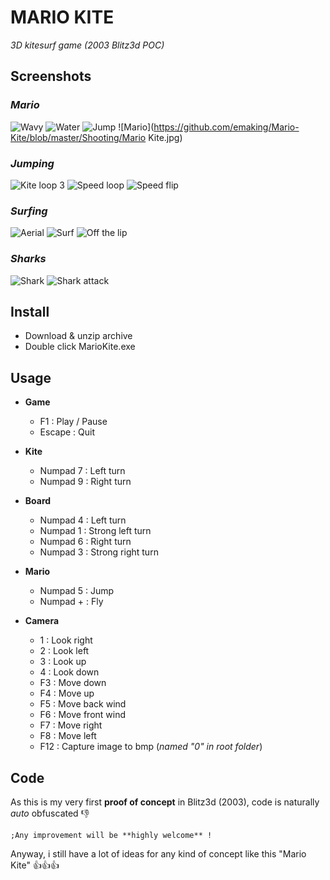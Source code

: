 # MARIO KITE
_3D kitesurf game (2003 Blitz3d POC)_
  
  
  
## Screenshots
  
### _Mario_
  
![Wavy](https://github.com/emaking/Mario-Kite/blob/master/Shooting/wavy.jpg)
![Water](https://github.com/emaking/Mario-Kite/blob/master/Shooting/water.jpg)
![Jump](https://github.com/emaking/Mario-Kite/blob/master/Shooting/jump.jpg)
![Mario](https://github.com/emaking/Mario-Kite/blob/master/Shooting/Mario Kite.jpg)
  
  
  
### _Jumping_
  
![Kite loop 3](https://github.com/emaking/Mario-Kite/blob/master/Shooting/Kite_Loop_3.jpg)
![Speed loop](https://github.com/emaking/Mario-Kite/blob/master/Shooting/speed_loop.jpg)
![Speed flip](https://github.com/emaking/Mario-Kite/blob/master/Shooting/speed_flip.jpg)
  
  
  
### _Surfing_
  
![Aerial](https://github.com/emaking/Mario-Kite/blob/master/Shooting/aerial.jpg)
![Surf](https://github.com/emaking/Mario-Kite/blob/master/Shooting/surf.jpg)
![Off the lip](https://github.com/emaking/Mario-Kite/blob/master/Shooting/off_the_lip.jpg)
  
  
  
### _Sharks_
  
![Shark](https://github.com/emaking/Mario-Kite/blob/master/Shooting/shark.jpg)
![Shark attack](https://github.com/emaking/Mario-Kite/blob/master/Shooting/shark_attack.jpg)
  
  
  
## Install
  
- Download & unzip archive
- Double click MarioKite.exe
  
  
## Usage 
  
* **Game** 
  * F1 : Play / Pause
  * Escape : Quit
  
  
* **Kite**
  * Numpad 7 : Left turn
  * Numpad 9 : Right turn
  
  
* **Board**
  * Numpad 4 : Left turn
  * Numpad 1 : Strong left turn
  * Numpad 6 : Right turn
  * Numpad 3 : Strong right turn
  
  
* **Mario**
  * Numpad 5 : Jump
  * Numpad + : Fly 
  
  
* **Camera**
  * 1 : Look right
  * 2 : Look left
  * 3 : Look up
  * 4 : Look down
  * F3 : Move down
  * F4 : Move up
  * F5 : Move back wind
  * F6 : Move front wind
  * F7 : Move right
  * F8 : Move left
  * F12 : Capture image to bmp (_named "0" in root folder_)
  
  
## Code 
  
As this is my very first **proof of concept** in Blitz3d (2003), code is naturally _auto_ obfuscated :-1:
```
;Any improvement will be **highly welcome** !

```

Anyway, i still have a lot of ideas for any kind of concept like this "Mario Kite" :+1::+1::+1:

